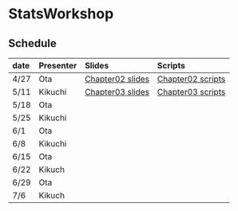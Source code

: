 # StatsWorkshop

## Schedule

| date | Presenter | Slides               |Scripts                |
|:-----|:----------|:---------------------|:----------------------|
|4/27  |Ota        | [Chapter02 slides][] | [Chapter02 scripts][] |
|5/11  |Kikuchi    | [Chapter03 slides][] | [Chapter03 scripts][] |
|5/18  |Ota        |                      |                       |
|5/25  |Kikuchi    |                      |                       |
|6/1   |Ota        |                      |                       |
|6/8   |Kikuchi    |                      |                       |
|6/15  |Ota        |                      |                       |
|6/22  |Kikuch     |                      |                       |
|6/29  |Ota        |                      |                       |
|7/6   |Kikuch     |                      |                       |




[Chapter02 slides]: https://github.com/kikuchiken-waseda/StatsWorkshop/tree/master/Chapter02/slides
[Chapter02 scripts]: https://github.com/kikuchiken-waseda/StatsWorkshop/tree/master/Chapter02/scripts
[Chapter03 slides]: https://github.com/kikuchiken-waseda/StatsWorkshop/tree/master/Chapter03/slides
[Chapter03 scripts]: https://github.com/kikuchiken-waseda/StatsWorkshop/tree/master/Chapter03/scripts
